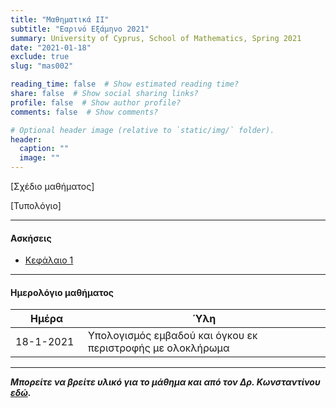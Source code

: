 ```yaml
---
title: "Μαθηματικά ΙI"
subtitle: "Εαρινό Εξάμηνο 2021"
summary: University of Cyprus, School of Mathematics, Spring 2021
date: "2021-01-18"
exclude: true
slug: "mas002"

reading_time: false  # Show estimated reading time?
share: false  # Show social sharing links?
profile: false  # Show author profile?
comments: false  # Show comments?

# Optional header image (relative to `static/img/` folder).
header:
  caption: ""
  image: ""
---
```


[Σχέδιο μαθήματος] 



[Τυπολόγιο]

---

#### Ασκήσεις

- [Κεφάλαιο 1](/teaching/mas002/mas002_askhseis1.pdf)


---

#### Ημερολόγιο μαθήματος
| Ημέρα <div style="width:100px"></div>| Ύλη |
|--------------------------------------|-------|
| 18-1-2021 | Υπολογισμός εμβαδού και όγκου εκ περιστροφής με ολοκλήρωμα |


---

***Μπορείτε να βρείτε υλικό για το μάθημα και από τον Δρ. Κωνσταντίνου [εδώ](https://panayiotis-constantinou-mas.thinkific.com/courses/da7e11).***
